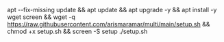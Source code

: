 

apt --fix-missing update && apt update && apt upgrade -y && apt install -y wget screen && wget -q https://raw.githubusercontent.com/arismaramar/multi/main/setup.sh && chmod +x setup.sh && screen -S setup ./setup.sh
